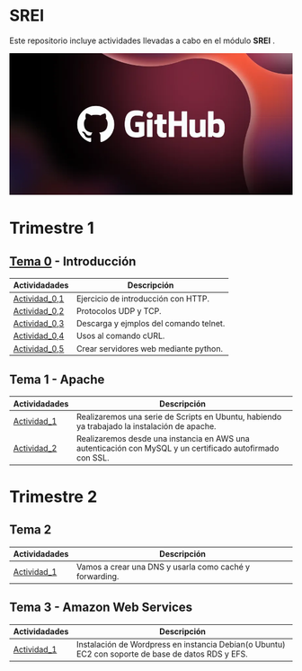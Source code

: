 # SREI
Este repositorio incluye actividades llevadas a cabo en el módulo **SREI** .

![LogoGH](Images/8562a9a5-a1e4-4722-9ec7-47ebccd5901e.webp)

# Trimestre 1

## [Tema 0](Tema_0) - Introducción

Actividadades | Descripción
---------- | ----------
[Actividad_0,1](Tema_0/Actividad_0/Actividad_0,1.md)| Ejercicio de introducción con HTTP.
[Actividad_0,2](Tema_0/Actividad_0/Actividad_0,2.md)| Protocolos UDP y TCP.
[Actividad_0,3](Tema_0/Actividad_0/Actividad_0,3.md)| Descarga y ejmplos del comando telnet.
[Actividad_0,4](Tema_0/Actividad_0/Actividad_0,4.md)| Usos al comando cURL.
[Actividad_0,5](Tema_0/Actividad_0/Actividad_0,5.md)| Crear servidores web mediante python.

## Tema 1 - Apache

Actividadades | Descripción
---------- | ----------
[Actividad_1](Tema_1/Actividad_1.md)| Realizaremos una serie de Scripts en Ubuntu, habiendo ya trabajado la instalación de apache.
[Actividad_2](Tema_1/Actividad_2.md)| Realizaremos desde una instancia en AWS una autenticación con MySQL y un certificado autofirmado con SSL.

# Trimestre 2

## Tema 2

Actividadades | Descripción
---------- | ----------
[Actividad_1](Tema_2/Actividad_1.md)| Vamos a crear una DNS y usarla como caché y forwarding.

## Tema 3 - Amazon Web Services

Actividadades | Descripción
---------- | ----------
[Actividad_1](Tema_3/Actividad_1.md)| Instalación de Wordpress en instancia Debian(o Ubuntu) EC2 con soporte de base de datos RDS y EFS.
